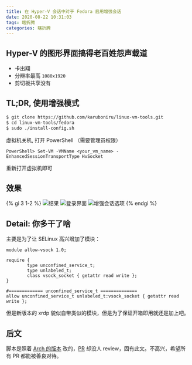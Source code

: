 ```yaml
---
title: 在 Hyper-V 会话中对于 Fedora 启用增强会话
date: 2020-08-22 10:31:03
tags: 瞎折腾
categories: 瞎折腾
---
```

## Hyper-V 的图形界面搞得老百姓怨声载道
 - 卡出翔
 - 分辨率最高 `1080x1920`
 - 剪切板共享没有

## TL;DR, 使用增强模式
``` Bash
$ git clone https://github.com/karuboniru/linux-vm-tools.git
$ cd linux-vm-tools/fedora
$ sudo ./install-config.sh
```
虚拟机关机, 打开 PowerShell （需要管理员权限）
```
PowerShell> Set-VM -VMName <your_vm_name> -EnhancedSessionTransportType HvSocket
```
重新打开虚拟机即可

## 效果
{% gi 3 1-2 %}
    ![结果](https://cdn.yanqiyu.info/20200822104108.png)
    ![登录界面](https://cdn.yanqiyu.info/20200822103957.png)
    ![增强会话选项](https://cdn.yanqiyu.info/20200822103919.png)
{% endgi %}

## Detail: 你多干了啥
主要是为了让 SELinux 高兴增加了模块：
```
module allow-vsock 1.0;
 
require {
        type unconfined_service_t;
        type unlabeled_t;
        class vsock_socket { getattr read write };
}
 
#============= unconfined_service_t ==============
allow unconfined_service_t unlabeled_t:vsock_socket { getattr read write };
```

但是新版本的 xrdp 貌似自带类似的模块，但是为了保证开箱即用就还是加上吧。

## 后文
脚本是照着 [Arch 的版本][Arch] 改的，[PR][pr] 却没人 review，固有此文。不高兴，希望所有 PR 都能被善良对待。

[Arch]: https://github.com/microsoft/linux-vm-tools/tree/master/arch
[pr]: https://github.com/microsoft/linux-vm-tools/pull/124